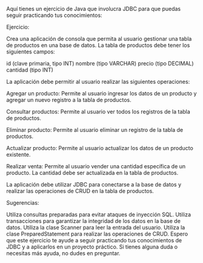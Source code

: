 Aquí tienes un ejercicio de Java que involucra JDBC para que puedas seguir practicando tus conocimientos:

Ejercicio:

Crea una aplicación de consola que permita al usuario gestionar una tabla de productos en una base de datos. La tabla de productos debe tener los siguientes campos:

id (clave primaria, tipo INT)
nombre (tipo VARCHAR)
precio (tipo DECIMAL)
cantidad (tipo INT)

La aplicación debe permitir al usuario realizar las siguientes operaciones:

Agregar un producto: Permite al usuario ingresar los datos de un producto y agregar un nuevo registro a la tabla de productos.

Consultar productos: Permite al usuario ver todos los registros de la tabla de productos.

Eliminar producto: Permite al usuario eliminar un registro de la tabla de productos.

Actualizar producto: Permite al usuario actualizar los datos de un producto existente.

Realizar venta: Permite al usuario vender una cantidad específica de un producto. La cantidad debe ser actualizada en la tabla de productos.

La aplicación debe utilizar JDBC para conectarse a la base de datos y realizar las operaciones de CRUD en la tabla de productos.

Sugerencias:

Utiliza consultas preparadas para evitar ataques de inyección SQL.
Utiliza transacciones para garantizar la integridad de los datos en la base de datos.
Utiliza la clase Scanner para leer la entrada del usuario.
Utiliza la clase PreparedStatement para realizar las operaciones de CRUD.
Espero que este ejercicio te ayude a seguir practicando tus conocimientos de JDBC y a aplicarlos en un proyecto práctico. Si tienes alguna duda o necesitas más ayuda, no dudes en preguntar.